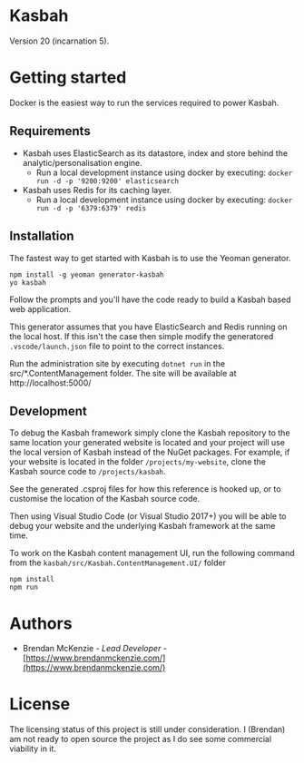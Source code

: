 # Kasbah

Version 20 (incarnation 5).

# Getting started

Docker is the easiest way to run the services required to power Kasbah.

## Requirements

 * Kasbah uses ElasticSearch as its datastore, index and store behind the analytic/personalisation engine.
    * Run a local development instance using docker by executing: `docker run -d -p '9200:9200' elasticsearch`
 * Kasbah uses Redis for its caching layer.
    * Run a local development instance using docker by executing: `docker run -d -p '6379:6379' redis`

## Installation

The fastest way to get started with Kasbah is to use the Yeoman generator.

    npm install -g yeoman generator-kasbah
    yo kasbah

Follow the prompts and you'll have the code ready to build a Kasbah based web application.

This generator assumes that you have ElasticSearch and Redis running on the local host.  If this isn't the case then simple modify the generatored `.vscode/launch.json` file to point to the correct instances.

Run the administration site by executing `dotnet run` in the src/*.ContentManagement folder.  The site will be available at http://localhost:5000/

## Development

To debug the Kasbah framework simply clone the Kasbah repository to the same location your generated website is located and your project will use the local version of Kasbah instead of the NuGet packages.  For example, if your website is located in the folder `/projects/my-website`, clone the Kasbah source code to `/projects/kasbah`.

See the generated .csproj files for how this reference is hooked up, or to customise the location of the Kasbah source code.

Then using Visual Studio Code (or Visual Studio 2017+) you will be able to debug your website and the underlying Kasbah framework at the same time.

To work on the Kasbah content management UI, run the following command from the `kasbah/src/Kasbah.ContentManagement.UI/` folder

    npm install
    npm run

# Authors

 * Brendan McKenzie - *Lead Developer* - [https://www.brendanmckenzie.com/](https://www.brendanmckenzie.com/)

# License

The licensing status of this project is still under consideration.  I (Brendan) am not ready to open source the project as I do see some commercial viability in it.
